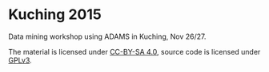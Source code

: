 # Kuching 2015

Data mining workshop using ADAMS in Kuching, Nov 26/27.

The material is licensed under [CC-BY-SA 4.0](http://creativecommons.org/licenses/by-sa/4.0/), source code is licensed under [GPLv3](http://www.gnu.org/licenses/gpl-3.0.html).

